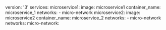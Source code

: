 
version: '3'
services:
 microservice1:
  image: microservice1
  container_name: microservice_1
  networks:
    - micro-network
 microservice2:
  image: microservice2
  container_name: microservice_2
  networks:
    - micro-network
networks: 
  micro-network:
